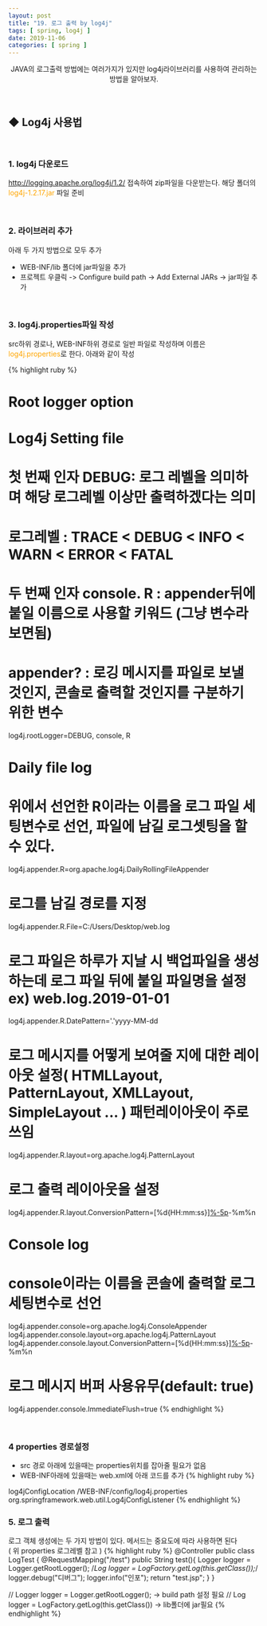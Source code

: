 ```yaml
---
layout: post
title: "19. 로그 출력 by log4j"
tags: [ spring, log4j ]
date: 2019-11-06
categories: [ spring ]
---
```


<p align="center">
   JAVA의 로그출력 방법에는 여러가지가 있지만 log4j라이브러리를 사용하여 관리하는 방법을 알아보자. 
</p><br/>

## ◆ Log4j 사용법

<br/>

### 1. log4j 다운로드
<a href="http://logging.apache.org/log4j/1.2/" target="_blank">http://logging.apache.org/log4j/1.2/</a> 접속하여 zip파일을 다운받는다. 해당 폴더의 <font color="orange">log4j-1.2.17.jar</font> 파일 준비

<br/>

### 2. 라이브러리 추가
아래 두 가지 방법으로 모두 추가

- WEB-INF/lib 폴더에 jar파일을 추가
- 프로젝트 우클릭 -> Configure build path -> Add External JARs -> jar파일 추가

<br/>

### 3. log4j.properties파일 작성
src하위 경로나, WEB-INF하위 경로로 일반 파일로 작성하며 이름은 <font color="orange">log4j.properties</font>로 한다. 아래와 같이 작성

{% highlight ruby %}
# Root logger option
 
# Log4j Setting file
# 첫 번째 인자 DEBUG: 로그 레벨을 의미하며 해당 로그레벨 이상만 출력하겠다는 의미
# 로그레벨 : TRACE < DEBUG < INFO < WARN < ERROR < FATAL
# 두 번째 인자 console. R : appender뒤에 붙일 이름으로 사용할 키워드 (그냥 변수라 보면됨)
# appender? : 로깅 메시지를 파일로 보낼 것인지, 콘솔로 출력할 것인지를 구분하기 위한 변수
log4j.rootLogger=DEBUG, console, R
 
# Daily file log
# 위에서 선언한 R이라는 이름을 로그 파일 세팅변수로 선언, 파일에 남길 로그셋팅을 할 수 있다.
log4j.appender.R=org.apache.log4j.DailyRollingFileAppender
# 로그를 남길 경로를 지정
log4j.appender.R.File=C:/Users/Desktop/web.log
# 로그 파일은 하루가 지날 시 백업파일을 생성하는데 로그 파일 뒤에 붙일 파일명을 설정 ex) web.log.2019-01-01
log4j.appender.R.DatePattern='.'yyyy-MM-dd
# 로그 메시지를 어떻게 보여줄 지에 대한 레이아웃 설정( HTMLLayout, PatternLayout, XMLLayout, SimpleLayout ... ) 패턴레이아웃이 주로 쓰임
log4j.appender.R.layout=org.apache.log4j.PatternLayout
# 로그 출력 레이아웃을 설정
log4j.appender.R.layout.ConversionPattern=[%d{HH:mm:ss}][%-5p](%F:%L)-%m%n
 
# Console log
# console이라는 이름을 콘솔에 출력할 로그 세팅변수로 선언
log4j.appender.console=org.apache.log4j.ConsoleAppender
log4j.appender.console.layout=org.apache.log4j.PatternLayout
log4j.appender.console.layout.ConversionPattern=[%d{HH:mm:ss}][%-5p](%F:%L)-%m%n
# 로그 메시지 버퍼 사용유무(default: true)
log4j.appender.console.ImmediateFlush=true
{% endhighlight %}

<br/>

### 4 properties 경로설정
- src 경로 아래에 있을때는 properties위치를 잡아줄 필요가 없음
- WEB-INF아래에 있을때는  web.xml에 아래 코드를 추가
{% highlight ruby %}
<!-- Log4j 설정 -->
<context-param>
	<param-name>log4jConfigLocation</param-name>
	<param-value>/WEB-INF/config/log4j.properties</param-value>
</context-param>

<listener>
	<listener-class>org.springframework.web.util.Log4jConfigListener</listener-class>
</listener>
{% endhighlight %}

<br/>

### 5. 로그 출력
로그 객체 생성에는 두 가지 방법이 있다. 메서드는 중요도에 따라 사용하면 된다 <br/>
( 위 properties 로그레벨 참고 )
{% highlight ruby %}
@Controller
public class LogTest {
	@RequestMapping("/test")
	public String test(){
		Logger logger = Logger.getRootLogger();
		/*Log logger = LogFactory.getLog(this.getClass());*/
		logger.debug("디버그");
		logger.info("인포");
		return "test.jsp";
	}
}

// Logger logger = Logger.getRootLogger(); -> build path 설정 필요
// Log logger = LogFactory.getLog(this.getClass()) -> lib폴더에 jar필요
{% endhighlight %}




<br/>